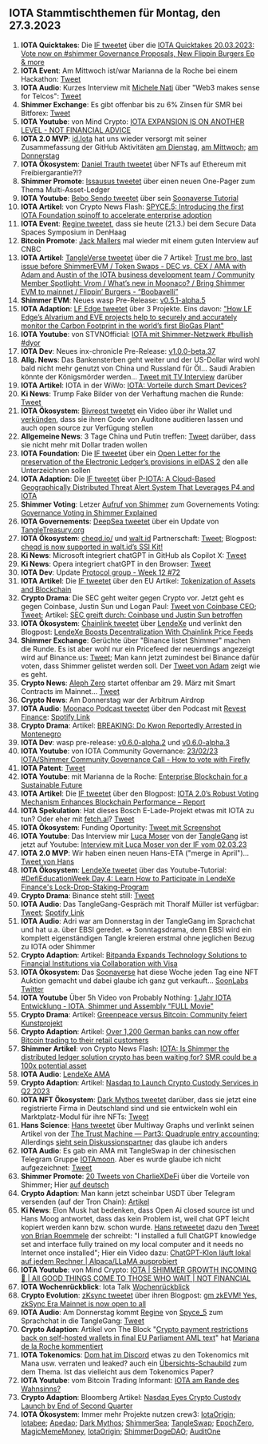 ## IOTA Stammtischthemen für Montag, den 27.3.2023

1. **IOTA Quicktakes**: Die [IF tweetet](https://twitter.com/iota/status/1637755981701562369?s=20) über die [IOTA Quicktakes 20.03.2023: Vote now on #shimmer Governance Proposals, New Flippin Burgers Ep & more](https://www.youtube.com/watch?v=_E9M0av-DIY)
2. **IOTA Event**: Am Mittwoch ist/war Marianna de la Roche bei einem Hackathon: [Tweet](https://twitter.com/Marianadlrw/status/1637026135119740930?s=20)
3. **IOTA Audio**: Kurzes Interview mit [Michele Nati](https://twitter.com/michelenati) über "Web3 makes sense for Telcos": [Tweet](https://twitter.com/michelenati/status/1637795923219693569?s=20)
4. **Shimmer Exchange**: Es gibt offenbar bis zu 6% Zinsen für SMR bei Bitforex: [Tweet](https://twitter.com/bitforexcom/status/1637993385998036992?s=20)
5. **IOTA Youtube**: von Mind Crypto: [IOTA EXPANSION IS ON ANOTHER LEVEL - NOT FINANCIAL ADVICE](https://www.youtube.com/watch?v=ZXIDWcRYqRI&t=51s)
6. **IOTA 2.0 MVP**: [id.Iota](https://twitter.com/id_iota) hat uns wieder versorgt mit seiner Zusammefassung der GitHub Aktivitäten [am Dienstag](https://twitter.com/id_iota/status/1638088075502047233?s=20), [am Mittwoch](https://twitter.com/id_iota/status/1638514835188224000?s=20); [am Donnerstag](https://twitter.com/id_iota/status/1638830719152824321?s=20)
7. **IOTA Ökosystem**: [Daniel Trauth tweetet](https://twitter.com/DanielTrauth/status/1637844300334497796?s=20) über NFTs auf Ethereum mit Freibiergarantie?!?
8. **Shimmer Promote**: [Issausus tweetet](https://twitter.com/Issaus2020/status/1638179406752645121?s=20) über einen neuen One-Pager zum Thema Multi-Asset-Ledger
9. **IOTA Youtube**: [Bebo Sendo tweetet](https://twitter.com/Bboy_Sendo/status/1638140892744671233?s=20) über sein [Soonaverse Tutorial](https://www.youtube.com/watch?v=jL7oY-yHNMY&t=3s)
10. **IOTA Artikel**: von Crypto News Flash: [SPYCE.5: Introducing the first IOTA Foundation spinoff to accelerate enterprise adoption](https://www.crypto-news-flash.com/spyce-5-introducing-the-first-iota-foundation-spinoff-to-accelerate-enterprise-adoption/)
11. **IOTA Event**: [Regine tweetet](https://twitter.com/Energine/status/1638108118369333248?s=20), dass sie heute (21.3.) bei dem Secure Data Spaces Symposium in DenHaag
12. **Bitcoin Promote**: [Jack Mallers](https://twitter.com/MarketMobsterUK/status/1637900577974657024?s=20) mal wieder mit einem guten Interview auf CNBC
13. **IOTA Artikel**: [TangleVerse tweetet](https://twitter.com/TangleVerseWeb/status/1638195130032087041?s=20) über die 7 Artikel: [Trust me bro, last issue before ShimmerEVM / Token Swaps - DEC vs. CEX / AMA with Adam and Austin of the IOTA business development team / Community Member Spotlight: Vrom / What’s new in Moonaco? / Bring Shimmer EVM to mainnet / Flippin’ Burgers - “Boobavelli”](https://iotacreator.substack.com/p/trust-me-bro-last-issue-before-shimmerevm?r=1ic5o4&utm_campaign=post&utm_medium=web)
14. **Shimmer EVM**: Neues wasp Pre-Release: [v0.5.1-alpha.5](https://github.com/iotaledger/wasp/releases/tag/v0.5.1-alpha.5)
15. **IOTA Adaption**: [LF Edge tweetet](https://twitter.com/LF_Edge/status/1638194763827388416?s=20) über 3 Projekte. Eins davon: ["How LF Edge’s Alvarium and EVE projects help to securely and accurately monitor the Carbon Footprint in the world’s first BioGas Plant"](https://www.lfedge.org/resources/case-studies/?hss_channel=tw-1085641282175741952)
16. **IOTA Youtube**: von STVNOfficial: [IOTA mit Shimmer-Netzwerk #bullish #dyor](https://www.youtube.com/watch?app=desktop&v=9bxTkiVfZGY)
17. **IOTA Dev**: Neues inx-chronicle Pre-Release: [v1.0.0-beta.37](https://github.com/iotaledger/inx-chronicle/releases/tag/v1.0.0-beta.37)
18. **Allg. News**: Das Bankensterben geht weiter und der US-Dollar wird wohl bald nicht mehr genutzt von China und Russland für Öl... Saudi Arabien könnte der Königsmörder werden... [Tweet mit TV Interview](https://twitter.com/Dennis_Porter_/status/1640196897293111296?t=RGfmxMePFAzw-c8DelabJg&s=19) darüber
19. **IOTA Artikel**: IOTA in der WiWo: [IOTA: Vorteile durch Smart Devices?](https://www.wiwo.de/finanzen/geldanlage/iota-miota-im-ueberblick-iota-vorteile-durch-smart-devices/28922438.html)
20. **Ki News**: Trump Fake Bilder von der Verhaftung machen die Runde: [Tweet](https://twitter.com/MeghUpdates/status/1638461675631431681?s=20)
21. **IOTA Ökosystem**: [Bivreost tweetet](https://twitter.com/bivreost/status/1638435264912584707?s=20) ein Video über ihr Wallet und [verkünden](https://twitter.com/bivreost/status/1638473443048935425?s=20), dass sie ihren Code von Auditone auditieren lassen und auch open source zur Verfügung stellen
22. **Allgemeine News**: 3 Tage China und Putin treffen: [Tweet](https://twitter.com/WatcherGuru/status/1638349879171792896?s=20) darüber, dass sie nicht mehr mit Dollar traden wollen
23. **IOTA Foundation**: Die [IF tweetet](https://twitter.com/iota/status/1638495742468784130?s=20) über ein [Open Letter for the preservation of the Electronic Ledger’s provisions in eIDAS 2](https://inatba.org/news/savesection11-eidas2-trusted-electronic-ledgers-open-letter/) den alle Unterzeichnen sollen
24. **IOTA Adaption**: Die [IF tweetet](https://twitter.com/iota/status/1638284348829908993?s=20) über [P-IOTA: A Cloud-Based Geographically Distributed Threat Alert System That Leverages P4 and IOTA](https://www.mdpi.com/1424-8220/23/6/2955)
25. **Shimmer Voting**: Letzer [Aufruf von Shimmer](https://twitter.com/shimmernet/status/1638541047293702146?s=20) zum Governements Voting: [Governance Voting in Shimmer Explained](https://blog.shimmer.network/governance-voting-shimmer/)
26. **IOTA Governements**: [DeepSea tweetet](https://twitter.com/Deep_Sea_Iotan/status/1638550007954526209?s=20) über ein Update von [TangleTreasury.org](https://www.tangletreasury.org/)
27. **IOTA Ökosystem**: [cheqd.io/](https://cheqd.io/) und [walt.id](https://twitter.com/walt_id) Partnerschaft: [Tweet](https://twitter.com/cheqd_io/status/1638206109046456320?s=20); Blogpost: [cheqd is now supported in walt.id’s SSI Kit!](https://cheqd.io/blog/cheqd-is-now-supported-in-walt.ids-ssi-kit?utm_source=twitter)
28. **Ki News**: Microsoft integriert chatGPT in GitHub als Copilot X: [Tweet](https://twitter.com/AlphaSignalAI/status/1638571132474511361?s=20)
29. **Ki News**: Opera integriert chatGPT in den Browser: [Tweet](https://twitter.com/rowancheung/status/1638558865414582272?s=20)
30. **IOTA Dev**: Update [Protocol group - Week 12 #72](https://github.com/iotaledger/research-updates/discussions/72)
31. **IOTA Artikel**: Die [IF tweetet](https://twitter.com/iota/status/1638556143713677312?s=20) über den EU Artikel: [Tokenization of Assets and Blockchain](https://www.eublockchainforum.eu/research-paper/tokenization-assets-and-blockchain)
32. **Crypto Drama**: Die SEC geht weiter gegen Crypto vor. Jetzt geht es gegen Coinbase, Justin Sun und Logan Paul: [Tweet von Coinbase CEO](https://twitter.com/brian_armstrong/status/1638654192138199041?s=20); [Tweet](https://twitter.com/TheRobynHD/status/1638654458614751233?s=20); Artikel: [SEC greift durch: Coinbase und Justin Sun betroffen](https://www.btc-echo.de/schlagzeilen/sec-greift-durch-coinbase-und-justin-sun-betroffen-161470/)
33. **IOTA Ökosystem**: [Chainlink tweetet](https://twitter.com/ChainlinkToday/status/1638663597357244421?s=20) über [LendeXe](http://lendexe.fi/) und verlinkt den Blogpost: [LendeXe Boosts Decentralization With Chainlink Price Feeds](https://chainlinktoday.com/lendexe-boosts-decentralization-with-chainlink-price-feeds/)
34. **Shimmer Exchange**: Gerüchte über "Binance listet Shimmer" machen die Runde. Es ist aber wohl nur ein Pricefeed der neuerdings angezeigt wird auf Binance.us: [Tweet](https://twitter.com/Levi_Jeans4353/status/1638602144088563712?s=20); Man kann jetzt zumindest bei Binance dafür voten, dass Shimmer gelistet werden soll. Der [Tweet von Adam](https://twitter.com/Schpoopel/status/1638825380894109696?s=20) zeigt wie es geht.
35. **Crypto News**: [Aleph Zero](https://twitter.com/Aleph__Zero) startet offenbar am 29. März mit Smart Contracts im Mainnet... [Tweet](https://twitter.com/Aleph__Zero/status/1638559876824662017?s=20)
36. **Crypto News**: Am Donnerstag war der Arbitrum Airdrop
37. **IOTA Audio**: [Moonaco Podcast tweetet](https://twitter.com/MoonacoPodcast/status/1638864015391637506?s=20) über den Podcast mit [Revest Finance](https://twitter.com/RevestFinance): [Spotify Link](https://open.spotify.com/episode/0TlwVWoJw0nMfyooHMU5YI?si=MwQ81fT9R-eidt9LYztXNA)
38. **Crypto Drama**: Artikel: [BREAKING: Do Kwon Reportedly Arrested in Montenegro](https://coinmarketcap.com/alexandria/article/breaking:-do-kwon-reportedly-arrested-in-montenegro)
39. **IOTA Dev**: wasp pre-release: [v0.6.0-alpha.2](https://github.com/iotaledger/wasp/releases) und [v0.6.0-alpha.3](https://github.com/iotaledger/wasp/releases/tag/v0.6.0-alpha.3)
40. **IOTA Youtube**: von IOTA Community Governance: [23/02/23 IOTA/Shimmer Community Governance Call - How to vote with Firefly](https://www.youtube.com/watch?v=oXlLdfgq1Js)
41. **IOTA Patent**: [Tweet](https://twitter.com/Wondere12985276/status/1639013353279434759?s=20)
42. **IOTA Youtube**: mit Marianna de la Roche: [Enterprise Blockchain for a Sustainable Future](https://www.youtube.com/watch?v=yX4-eUxbmJ8)
43. **IOTA Artikel**: Die [IF tweetet](https://twitter.com/iota/status/1639009123764404224?s=20) über den Blogpost: [IOTA 2.0’s Robust Voting Mechanism Enhances Blockchain Performance – Report](https://www.ethnews.com/iota-2-0s-robust-voting-mechanism-enhances-blockchain-performance-report/)
44. **IOTA Spekulation**: Hat dieses Bosch E-Lade-Projekt etwas mit IOTA zu tun? Oder eher mit [fetch.ai](https://twitter.com/Fetch_ai)? [Tweet](https://twitter.com/MOBIXWALLET/status/1638970898169626624?s=20)
45. **IOTA Ökosystem**: Funding Oportunity: [Tweet mit Screenshot](https://twitter.com/antonionardella/status/1639204021654155265?s=20)
46. **IOTA Youtube**: Das Interview mir [Luca Moser](https://twitter.com/luca__moser) von der [TangleGang](https://twitter.com/GangTangleTalk) ist jetzt auf Youtube: [Interview mit Luca Moser von der IF vom 02.03.23](https://www.youtube.com/watch?v=SXkQPNsuG0c)
47. **IOTA 2.0 MVP**: Wir haben einen neuen Hans-ETA ("merge in April")... [Tweet von Hans](https://twitter.com/hus_qy/status/1639186193261948930?s=20)
48. **IOTA Ökosystem**: [LendeXe tweetet](https://twitter.com/LendeXeFinance/status/1639209164693032960?s=20) über das Youtube-Tutorial: [#DefiEducationWeek Day 4: Learn How to Participate in LendeXe Finance's Lock-Drop-Staking-Program](https://www.youtube.com/watch?v=RqfjE7lyEDg)
49. **Crypto Drama**: Binance steht still: [Tweet](https://twitter.com/cz_binance/status/1639235255054860290?s=20)
50. **IOTA Audio**: Das TangleGang-Gespräch mit Thoralf Müller ist verfügbar: [Tweet](https://twitter.com/GangTangleTalk/status/1637760477848535042?s=20); [Spotify Link](https://podcasters.spotify.com/pod/show/tangle-gang/episodes/Interview-mit-Thoralf-Mller-von-der-IF-vom-19-01-23-e20os76)
51. **IOTA Audio**: Adri war am Donnerstag in der TangleGang im Sprachchat und hat u.a. über EBSI geredet. => Sonntagsdrama, denn EBSI wird ein komplett eigenständigen Tangle kreieren erstmal ohne jeglichen Bezug zu IOTA oder Shimmer
52. **Crypto Adaption**: Artikel: [Bitpanda Expands Technology Solutions to Financial Institutions via Collaboration with Visa](https://blockchainreporter.net/bitpanda-expands-technology-solutions-to-financial-institutions-via-collaboration-with-visa/)
53. **IOTA Ökosystem**: Das [Soonaverse](https://soonaverse.com/discover/spaces) hat diese Woche jeden Tag eine NFT Auktion gemacht und dabei glaube ich ganz gut verkauft... [SoonLabs Twitter](https://twitter.com/soon_labs) 
54. **IOTA Youtube** Über 5h Video von Probably Nothing: [1 Jahr IOTA Entwicklung - IOTA, Shimmer und Assembly "FULL Movie"](https://www.youtube.com/watch?v=jykUtGTMPY0)
55. **Crypto Drama**: Artikel: [Greenpeace versus Bitcoin: Community feiert Kunstprojekt](https://www.btc-echo.de/news/greenpeace-vs-bitcoin-community-feiert-skull-of-satoshi-161564/)
56. **Crypto Adaption**: Artikel: [Over 1,200 German banks can now offer Bitcoin trading to their retail customers](https://finbold.com/over-1200-german-banks-can-now-offer-bitcoin-trading-to-their-retail-customers/)
57. **Shimmer Artikel**: von Crypto News Flash: [IOTA: Is Shimmer the distributed ledger solution crypto has been waiting for? SMR could be a 100x potential asset](https://www.crypto-news-flash.com/iota-is-shimmer-the-distributed-ledger-solution-crypto-has-been-waiting-for-smr-could-be-a-100x-potential-asset/?feed_id=14082&_unique_id=641dd1033aa24)
58. **IOTA Audio**: [LendeXe AMA](https://twitter.com/LendeXeFinance/status/1639702691273228288?s=20)
59. **Crypto Adaption**: Artikel: [Nasdaq to Launch Crypto Custody Services in Q2 2023](https://watcher.guru/news/nasdaq-to-launch-crypto-custody-services-in-q2-2023)
60. **IOTA NFT Ökosystem**: [Dark Mythos tweetet](https://twitter.com/DarkMythosIOTA/status/1638492630546800642?s=20) darüber, dass sie jetzt eine registrierte Firma in Deutschland sind und sie entwickeln wohl ein Marktplatz-Modul für ihre NFTs: [Tweet](https://twitter.com/DarkMythosIOTA/status/1639638204084113410?s=20)
61. **Hans Science**: [Hans tweetet](https://twitter.com/hus_qy/status/1638578841881923585?s=20) über Multiway Graphs und verlinkt seinen Artikel von der [The Trust Machine — Part3: Quadruple entry accounting](https://husqy.medium.com/the-trust-machine-part3-quadruple-entry-accounting-6da022f5e832); Allerdings [sieht sein Diskussionspartner](https://twitter.com/getjonwithit/status/1639075331024773120?s=20) das glaube ich anders
62. **IOTA Audio**: Es gab ein AMA mit TangleSwap in der chinesischen Telegram Gruppe [IOTAmoon](https://t.me/IOTAmoon). Aber es wurde glaube ich nicht aufgezeichnet: [Tweet](https://twitter.com/kowei1995/status/1639872570056114176?s=20)
63. **Shimmer Promote**: [20 Tweets von CharlieXDeFi](https://twitter.com/CharlieXDeFi/status/1639735383704608773?s=20) über die Vorteile von Shimmer; Hier [auf deutsch](https://www.iota-talk.com/forum/index.php?thread/14-iota-talk/&postID=115965#post115965)
64. **Crypto Adaption**: Man kann jetzt scheinbar USDT über Telegram versenden (auf der Tron Chain): [Artikel](https://www.btc-echo.de/schlagzeilen/telegram-integriert-usdt-in-wallet-bot-161503/)
65. **Ki News**: Elon Musk hat bedenken, dass Open Ai closed source ist und Hans Moog antwortet, dass das kein Problem ist, weil chat GPT leicht kopiert werden kann bzw. schon wurde. [Hans retweetet](https://twitter.com/hus_qy/status/1639285030936616963?s=20) dazu den [Tweet von Brian Roemmele](https://twitter.com/BrianRoemmele/status/1637871062246649856?s=20) der schreibt: "I installed a full ChatGPT knowledge set and interface fully trained on my local computer and it needs no Internet once installed"; Hier ein Video dazu: [ChatGPT-Klon läuft lokal auf jedem Rechner | Alpaca/LLaMA ausprobiert](https://www.youtube.com/watch?v=XsCVVFNuG2U)
66. **IOTA Youtube**: von Mind Crypto: [IOTA | SHIMMER GROWTH INCOMING 🚀 | All GOOD THINGS COME TO THOSE WHO WAIT | NOT FINANCIAL](https://www.youtube.com/watch?v=KRYdnp4r1eQ)
67. **IOTA Wochenrückblick**: Iota Talk [Wochenrückblick](https://www.iota-talk.com/index.php?article/274-wochenr%C3%BCckblick-vom-19-bis-25-m%C3%A4rz-2023/)
68. **Crypto Evolution**: [zKsync tweetet](https://twitter.com/zksync/status/1639251197898129408?s=20) über ihren Blogpost: [gm zkEVM! Yes, zkSync Era Mainnet is now open to all](https://blog.matter-labs.io/gm-zkevm-171b12a26b36)
69. **IOTA Audio**: Am Donnerstag kommt [Regine](https://twitter.com/Energine) von [Spyce_5](https://twitter.com/SPYCE_5) zum Sprachchat in die TangleGang: [Tweet](https://twitter.com/GangTangleTalk/status/1639949087859417089?s=20)
70. **Crypto Adaption**: Artikel von The Block "[Crypto payment restrictions back on self-hosted wallets in final EU Parliament AML text](https://www.theblock.co/post/222390/crypto-payment-restrictions-back-self-hosted-wallets-eu)" hat [Mariana de la Roche kommentiert](https://twitter.com/Marianadlrw/status/1639220228390367234?s=20)
71. **IOTA Tokenomics**: [Dom hat im Discord](https://discord.com/channels/397872799483428865/397872799483428867/1089534552344641596) etwas zu den Tokenomics mit Mana usw. verraten und leaked? auch ein [Übersichts-Schaubild](https://twitter.com/Vrom14286662/status/1639979473717043202?s=20) zum dem Thema. Ist das vielleicht aus dem Tokenomics Paper?
72. **IOTA Youtube**: vom Bitcoin Trading Informant: [IOTA am Rande des Wahnsinns?](https://www.youtube.com/watch?v=WA2JBlbqFrw)
73. **Crypto Adaption**: Bloomberg Artikel: [Nasdaq Eyes Crypto Custody Launch by End of Second Quarter](https://www.bloomberg.com/news/articles/2023-03-24/nasdaq-eyes-crypto-custody-launch-by-end-of-second-quarter#xj4y7vzkg)
74. **IOTA Ökosystem**: Immer mehr Projekte nutzen crew3: [IotaOrigin](https://crew3.xyz/c/iotaorigin/invite/5vVlxl2KveF-F54z7q3oH); [Iotabee](https://crew3.xyz/c/iotabee/invite/FVdSVGyXDZlwCS9-iFn0I); [Apedao](https://crew3.xyz/c/apedao/invite/ZJSsF_9xlW7mGQADs5BPF); [Dark Mythos](https://crew3.xyz/c/darkmythos/invite/h6bXztIVUS5Jyhttft4Bk); [ShimmerSea](https://crew3.xyz/c/shimmersea/invite/zikW2A__rIouDMx9vBQzD); [TangleSwap](https://crew3.xyz/c/tangleswap/invite/pVrE2fLBcGn05ZpVvaMD-); [EpochZero](https://crew3.xyz/c/epochzero/invite/OyNIakiVzxWOMuCGrpJ7q), [MagicMemeMoney](https://crew3.xyz/c/magicmememoney/invite/VYVZ-tf4UdxpBznW-VOrQ), [IotaOrigin](https://crew3.xyz/c/iotaorigin/invite/5vVlxl2KveF-F54z7q3oH); [ShimmerDogeDAO](https://crew3.xyz/c/shimmerdogedao/invite/-VPz3W6FhujMdJW180V3w); [AuditOne](https://crew3.xyz/c/auditone/invite/iyknuS0RJo9pX7iroP0CW)





